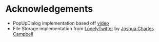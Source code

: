 # Acknowledgements

* PopUpDialog implementation based off [video](https://www.youtube.com/watch?v=0DH2tZjJtm0)
* File Storage implementation from [LonelyTwitter](https://github.com/joshua2ua/lonelyTwitter) by [Joshua Charles Campbell](https://github.com/joshua2ua)

